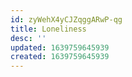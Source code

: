 ```yaml
---
id: zyWehX4yCJZqggARwP-qg
title: Loneliness
desc: ''
updated: 1639759645939
created: 1639759645939
---
```


